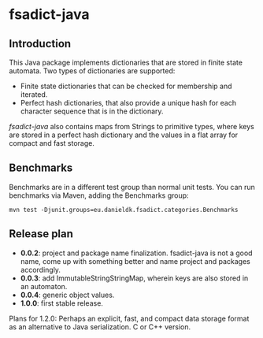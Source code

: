 # fsadict-java

## Introduction

This Java package implements dictionaries that are stored in finite state
automata. Two types of dictionaries are supported:

 * Finite state dictionaries that can be checked for membership and
   iterated.
 * Perfect hash dictionaries, that also provide a unique hash for each
   character sequence that is in the dictionary.

*fsadict-java* also contains maps from Strings to primitive types, where
keys are stored in a perfect hash dictionary and the values in a flat array
for compact and fast storage.

## Benchmarks

Benchmarks are in a different test group than normal unit tests. You can run
benchmarks via Maven, adding the Benchmarks group:

    mvn test -Djunit.groups=eu.danieldk.fsadict.categories.Benchmarks

## Release plan

 * **0.0.2**: project and package name finalization. fsadict-java is not
   a good name, come up with something better and name project and packages
   accordingly.
 * **0.0.3**: add ImmutableStringStringMap, wherein keys are also stored
   in an automaton.
 * **0.0.4**: generic object values.
 * **1.0.0**: first stable release.

Plans for 1.2.0: Perhaps an explicit, fast, and compact data storage format
as an alternative to Java serialization. C or C++ version.
